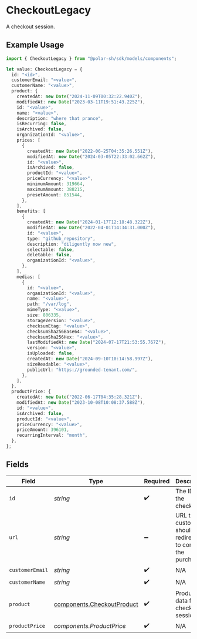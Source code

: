 # CheckoutLegacy

A checkout session.

## Example Usage

```typescript
import { CheckoutLegacy } from "@polar-sh/sdk/models/components";

let value: CheckoutLegacy = {
  id: "<id>",
  customerEmail: "<value>",
  customerName: "<value>",
  product: {
    createdAt: new Date("2024-11-09T00:32:22.940Z"),
    modifiedAt: new Date("2023-03-11T19:51:43.225Z"),
    id: "<value>",
    name: "<value>",
    description: "where that prance",
    isRecurring: false,
    isArchived: false,
    organizationId: "<value>",
    prices: [
      {
        createdAt: new Date("2022-06-25T04:35:26.551Z"),
        modifiedAt: new Date("2024-03-05T22:33:02.662Z"),
        id: "<value>",
        isArchived: false,
        productId: "<value>",
        priceCurrency: "<value>",
        minimumAmount: 319664,
        maximumAmount: 388215,
        presetAmount: 851544,
      },
    ],
    benefits: [
      {
        createdAt: new Date("2024-01-17T12:18:48.322Z"),
        modifiedAt: new Date("2022-04-01T14:34:31.000Z"),
        id: "<value>",
        type: "github_repository",
        description: "diligently now new",
        selectable: false,
        deletable: false,
        organizationId: "<value>",
      },
    ],
    medias: [
      {
        id: "<value>",
        organizationId: "<value>",
        name: "<value>",
        path: "/var/log",
        mimeType: "<value>",
        size: 806335,
        storageVersion: "<value>",
        checksumEtag: "<value>",
        checksumSha256Base64: "<value>",
        checksumSha256Hex: "<value>",
        lastModifiedAt: new Date("2024-07-17T21:53:55.767Z"),
        version: "<value>",
        isUploaded: false,
        createdAt: new Date("2024-09-10T10:14:58.997Z"),
        sizeReadable: "<value>",
        publicUrl: "https://grounded-tenant.com/",
      },
    ],
  },
  productPrice: {
    createdAt: new Date("2022-06-17T04:35:28.321Z"),
    modifiedAt: new Date("2023-10-08T10:08:37.588Z"),
    id: "<value>",
    isArchived: false,
    productId: "<value>",
    priceCurrency: "<value>",
    priceAmount: 396101,
    recurringInterval: "month",
  },
};
```

## Fields

| Field                                                                    | Type                                                                     | Required                                                                 | Description                                                              |
| ------------------------------------------------------------------------ | ------------------------------------------------------------------------ | ------------------------------------------------------------------------ | ------------------------------------------------------------------------ |
| `id`                                                                     | *string*                                                                 | :heavy_check_mark:                                                       | The ID of the checkout.                                                  |
| `url`                                                                    | *string*                                                                 | :heavy_minus_sign:                                                       | URL the customer should be redirected to complete the purchase.          |
| `customerEmail`                                                          | *string*                                                                 | :heavy_check_mark:                                                       | N/A                                                                      |
| `customerName`                                                           | *string*                                                                 | :heavy_check_mark:                                                       | N/A                                                                      |
| `product`                                                                | [components.CheckoutProduct](../../models/components/checkoutproduct.md) | :heavy_check_mark:                                                       | Product data for a checkout session.                                     |
| `productPrice`                                                           | *components.ProductPrice*                                                | :heavy_check_mark:                                                       | N/A                                                                      |